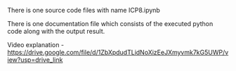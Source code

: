 There is one source code files with name ICP8.ipynb

There is one documentation file which consists of the executed python code along with the output result.

Video explanation - https://drive.google.com/file/d/1ZbXpdudTLidNoXizEeJXmyvmk7kG5UWP/view?usp=drive_link
